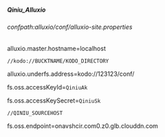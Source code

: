 ##### Qiniu_Alluxio
###### confpath:alluxio/conf/alluxio-site.properties
 
alluxio.master.hostname=localhost

`//kodo://BUCKTNAME/KODO_DIRECTORY`

alluxio.underfs.address=kodo://123123/conf/

fs.oss.accessKeyId=`QiniuAk`

fs.oss.accessKeySecret=`QiniuSk`

`//QINIU_SOURCEHOST`

fs.oss.endpoint=onavshcir.com0.z0.glb.clouddn.com
